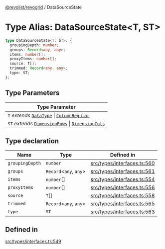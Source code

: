 [@revolist/revogrid](README.md) / DataSourceState

# Type Alias: DataSourceState\<T, ST\>

```ts
type DataSourceState<T, ST>: {
  groupingDepth: number;
  groups: Record<any, any>;
  items: number[];
  proxyItems: number[];
  source: T[];
  trimmed: Record<any, any>;
  type: ST;
};
```

## Type Parameters

| Type Parameter |
| ------ |
| `T` *extends* [`DataType`](TypeAlias.DataType.md) \| [`ColumnRegular`](Interface.ColumnRegular.md) |
| `ST` *extends* [`DimensionRows`](TypeAlias.DimensionRows.md) \| [`DimensionCols`](TypeAlias.DimensionCols.md) |

## Type declaration

| Name | Type | Defined in |
| ------ | ------ | ------ |
| `groupingDepth` | `number` | [src/types/interfaces.ts:560](https://github.com/revolist/revogrid/blob/3fee8276dedac5f7aa7fa43a0495db32609daeca/src/types/interfaces.ts#L560) |
| `groups` | `Record`\<`any`, `any`\> | [src/types/interfaces.ts:561](https://github.com/revolist/revogrid/blob/3fee8276dedac5f7aa7fa43a0495db32609daeca/src/types/interfaces.ts#L561) |
| `items` | `number`[] | [src/types/interfaces.ts:554](https://github.com/revolist/revogrid/blob/3fee8276dedac5f7aa7fa43a0495db32609daeca/src/types/interfaces.ts#L554) |
| `proxyItems` | `number`[] | [src/types/interfaces.ts:556](https://github.com/revolist/revogrid/blob/3fee8276dedac5f7aa7fa43a0495db32609daeca/src/types/interfaces.ts#L556) |
| `source` | `T`[] | [src/types/interfaces.ts:558](https://github.com/revolist/revogrid/blob/3fee8276dedac5f7aa7fa43a0495db32609daeca/src/types/interfaces.ts#L558) |
| `trimmed` | `Record`\<`any`, `any`\> | [src/types/interfaces.ts:565](https://github.com/revolist/revogrid/blob/3fee8276dedac5f7aa7fa43a0495db32609daeca/src/types/interfaces.ts#L565) |
| `type` | `ST` | [src/types/interfaces.ts:563](https://github.com/revolist/revogrid/blob/3fee8276dedac5f7aa7fa43a0495db32609daeca/src/types/interfaces.ts#L563) |

## Defined in

[src/types/interfaces.ts:549](https://github.com/revolist/revogrid/blob/3fee8276dedac5f7aa7fa43a0495db32609daeca/src/types/interfaces.ts#L549)

